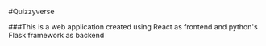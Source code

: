 #Quizzyverse

###This is a web application created using React as frontend and python's Flask framework as backend  
